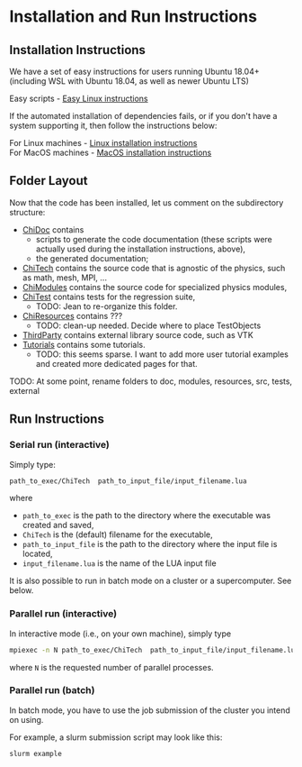 # Installation and Run Instructions

## Installation Instructions

We have a set of easy instructions for users running Ubuntu 18.04+ (including WSL
with Ubuntu 18.04, as well as newer Ubuntu LTS)

Easy scripts - [Easy Linux instructions](./Install_ubuntu_easy.md)

If the automated installation of dependencies fails, or if you don't have a system
supporting it, then follow the instructions below: 

For Linux machines - [Linux installation instructions](./Install_linux.md)  
For MacOS machines - [MacOS installation instructions](./Install_macos.md)


## Folder Layout
Now that the code has been installed, let us comment on the subdirectory structure:

- [ChiDoc](./ChiDoc) contains 
  - scripts to generate the code documentation (these scripts were actually used during the installation instructions, above),
  - the generated documentation;
- [ChiTech](./ChiTech) contains the source code that is agnostic of the physics, such as math, mesh, MPI, ...
- [ChiModules](./ChiModules) contains the source code for specialized physics modules,
- [ChiTest](./ChiTest) contains tests for the regression suite,
  - TODO: Jean to re-organize this folder.
- [ChiResources](./ChiResources) contains ???
  - TODO: clean-up needed. Decide where to place TestObjects
- [ThirdParty](./ThirdParty) contains external library source code, such as VTK
- [Tutorials](./Tutorials) contains some tutorials. 
  - TODO: this seems sparse. I want to add more user tutorial examples and created more dedicated pages for that.

TODO: At some point, rename folders to doc, modules, resources, src, tests, external

## Run Instructions

###  Serial run (interactive)
Simply type:
```bash 
path_to_exec/ChiTech  path_to_input_file/input_filename.lua
```
where 
- ```path_to_exec``` is the path to the directory where the executable was created and saved,
- ```ChiTech``` is the (default) filename for the executable,
- ```path_to_input_file``` is the path to the directory where the input file is located,
- ```input_filename.lua``` is the name of the LUA input file

It is also possible to run in batch mode on a cluster or a supercomputer. See below.

### Parallel run (interactive)
In interactive mode (i.e., on your own machine), simply type
```bash 
mpiexec -n N path_to_exec/ChiTech  path_to_input_file/input_filename.lua
```
where ```N``` is the requested number of parallel processes.

### Parallel run (batch)

In batch mode, you have to use the job submission of the cluster you intend 
on using.

For example, a slurm submission script may look like this:
```bash
slurm example
```
